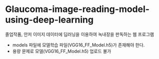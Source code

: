 # Glaucoma-image-reading-model-using-deep-learning
졸업작품, 안저 이미지 데이터에 딥러닝을 이용하여 녹내장을 판독하는 웹 프로그램
- models 파일에 모델학습 파일(VGG16_FF_Model.h5)가 존재해야 한다.
- 용량 문제로 모델(VGG16_FF_Model.h5) 업로드 불가

